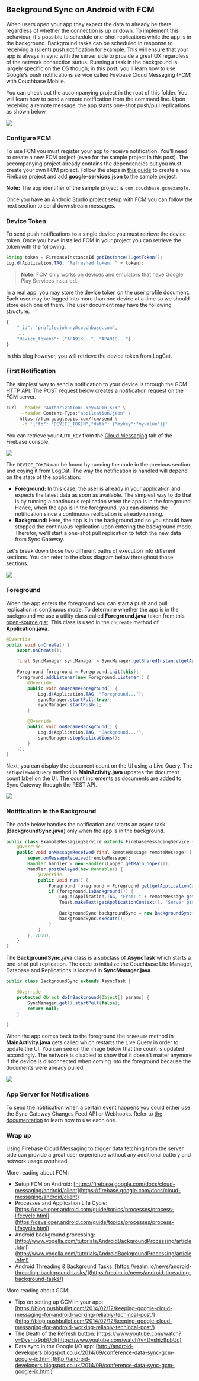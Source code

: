 ## Background Sync on Android with FCM

When users open your app they expect the data to already be there regardless of whether the connection is up or down. To implement this behaviour, it's possible to schedule one-shot replications while the app is in the background. Background tasks can be scheduled in response to receiving a (silent) push notification for example. This will ensure that your app is always in sync with the server side to provide a great UX regardless of the network connection status. Running a task in the background is largely specific on the OS though; in this post, you'll learn how to use Google's push notifications service called Firebase Cloud Messaging (FCM) with Couchbase Mobile.

You can check out the accompanying project in the root of this folder. You will learn how to send a remote notification from the command line. Upon receiving a remote message, the app starts one-shot push/pull replications as shown below.

![](assets/background.gif)

### Configure FCM

To use FCM you must register your app to receive notification. You'll need to create a new FCM project (even for the sample project in this post). The accompanying project already contains the dependencies but you must create your own FCM project. Follow the steps in [this guide](https://firebase.google.com/docs/android/setup) to create a new Firebase project and add **google-services.json** to the sample project.

**Note:** The app identifier of the sample project is `com.couchbase.gcmexample`.

Once you have an Android Studio project setup with FCM you can follow the next section to send downstream messages.

### Device Token

To send push notifications to a single device you must retrieve the device token. Once you have installed FCM in your project you can retrieve the token with the following.

```java
String token = FirebaseInstanceId.getInstance().getToken();
Log.d(Application.TAG, "Refreshed token: " + token);
```

> **Note:** FCM only works on devices and emulators that have Google Play Services installed.

In a real app, you may store the device token on the user profile document. Each user may be logged into more than one device at a time so we should store each one of them. The user document may have the following structure.

```javascript
{
	"_id": "profile:johnny@couchbase.com",
	...
	"device_tokens": ["APA91K...", "APA91O..."]
}
```

In this blog however, you will retrieve the device token from LogCat.

### First Notification

The simplest way to send a notification to your device is through the GCM HTTP API. The POST request below creates a notification request on the FCM server.

```bash
curl --header "Authorization: key=AUTH_KEY" \
     --header Content-Type:"application/json" \
     https://fcm.googleapis.com/fcm/send \
      -d '{"to": "DEVICE_TOKEN","data": {"mykey":"myvalue"}}'
```

You can retrieve your `AUTH_KEY` from the [Cloud Messaging](https://console.firebase.google.com/project/_/settings/cloudmessaging) tab of the Firebase console.

![](assets/cloud-messaging.png)

The `DEVICE_TOKEN` can be found by running the code in the previous section and coying it from LogCat. The way the notification is handled will depend on the state of the application:

- **Foreground:** In this case, the user is already in your application and expects the latest data as soon as available. The simplest way to do that is by running a continuous replication when the app is in the foreground. Hence, when the app is in the foreground, you can dismiss the notification since a continuous replication is already running.
- **Background:** Here, the app is in the background and so you should have stopped the continuous replication upon entering the background mode. Therefor, we'll start a one-shot pull replication to fetch the new data from Sync Gateway.

Let's break down those two different paths of execution into different sections. You can refer to the class diagram below throughout those sections.

![](assets/class-diagram.png)

### Foreground

When the app enters the foreground you can start a push and pull replication in continuous mode. To determine whether the app is in the background we use a utility class called **Foreground.java** taken from this [open-source gist](https://gist.github.com/steveliles/11116937). This class is used in the `onCreate` method of **Application.java**.

```java
@Override
public void onCreate() {
    super.onCreate();

    final SyncManager syncManager = SyncManager.getSharedInstance(getApplicationContext());

    Foreground foreground = Foreground.init(this);
    foreground.addListener(new Foreground.Listener() {
        @Override
        public void onBecameForeground() {
            Log.d(Application.TAG, "Foreground...");
            syncManager.startPull(true);
            syncManager.startPush();
        }

        @Override
        public void onBecameBackground() {
            Log.d(Application.TAG, "Background...");
            syncManager.stopReplications();
        }
    });
}
```

Next, you can display the document count on the UI using a Live Query. The `setupViewAndQuery` method in **MainActivity.java** updates the document count label on the UI. The count increments as documents are added to Sync Gateway through the REST API.

![](assets/foreground-medium.gif)

### Notification in the Background

The code below handles the notification and starts an async task (**BackgroundSync.java**) only when the app is in the background.

```java
public class ExampleMessagingService extends FirebaseMessagingService {
    @Override
    public void onMessageReceived(final RemoteMessage remoteMessage) {
        super.onMessageReceived(remoteMessage);
        Handler handler = new Handler(Looper.getMainLooper());
        handler.postDelayed(new Runnable() {
            @Override
            public void run() {
                Foreground foreground = Foreground.get(getApplicationContext());
                if (foreground.isBackground()) {
                    Log.d(Application.TAG, "From: " + remoteMessage.getFrom());
                    Toast.makeText(getApplicationContext(), "Server ping - sync down!", Toast.LENGTH_LONG).show();

                    BackgroundSync backgroundSync = new BackgroundSync(getApplicationContext());
                    backgroundSync.execute();
                }
            }
        }, 2000);
    }
}
```

The **BackgroundSync.java** class is a subclass of **AsyncTask** which starts a one-shot pull replication. The code to initialize the Couchbase Lite Manager, Database and Replications is located in **SyncManager.java**.

```java
public class BackgroundSync extends AsyncTask {

    @Override
    protected Object doInBackground(Object[] params) {
        SyncManager.get().startPull(false);
        return null;
    }

}
```

When the app comes back to the foreground the `onResume` method in **MainActivity.java** gets called which restarts the Live Query in order to update the UI. You can see on the image below that the count is updated accordingly. The network is disabled to show that it doesn't matter anymore if the device is disconnected when coming into the foreground because the documents were already pulled.

![](assets/background.gif)

### App Server for Notifications

To send the notification when a certain event happens you could either use the Sync Gateway Changes Feed API or Webhooks. Refer to [the documentation](http://developer.couchbase.com/documentation/mobile/current/guides/sync-gateway/server-integration/index.html) to learn how to use each one.

### Wrap up

Using Firebase Cloud Messaging to trigger data fetching from the server side can provide a great user experience without any additional battery and network usage overhead.

More reading about FCM:

- Setup FCM on Android: [https://firebase.google.com/docs/cloud-messaging/android/client](https://firebase.google.com/docs/cloud-messaging/android/client)
- Processes and Application Life Cycle: [https://developer.android.com/guide/topics/processes/process-lifecycle.html](https://developer.android.com/guide/topics/processes/process-lifecycle.html)
- Android background processing: [http://www.vogella.com/tutorials/AndroidBackgroundProcessing/article.html](http://www.vogella.com/tutorials/AndroidBackgroundProcessing/article.html)
- Android Threading & Background Tasks: [https://realm.io/news/android-threading-background-tasks/](https://realm.io/news/android-threading-background-tasks/)

More reading about GCM:

- Tips on setting up GCM in your app: [https://blog.pushbullet.com/2014/02/12/keeping-google-cloud-messaging-for-android-working-reliably-techincal-post/](https://blog.pushbullet.com/2014/02/12/keeping-google-cloud-messaging-for-android-working-reliably-techincal-post/)
- The Death of the Refresh button: [https://www.youtube.com/watch?v=Dvshiz9pbUc](https://www.youtube.com/watch?v=Dvshiz9pbUc)
- Data sync in the Google I/O app: [http://android-developers.blogspot.co.uk/2014/09/conference-data-sync-gcm-google-io.html](http://android-developers.blogspot.co.uk/2014/09/conference-data-sync-gcm-google-io.html)